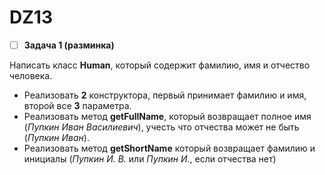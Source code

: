 # DZ13

- [ ] **Задача 1 (разминка)**

Написать класс **Human**, который содержит фамилию, имя и отчество человека.

- Реализовать **2** конструктора, первый принимает фамилию и имя, второй все **3** параметра. 
- Реализовать метод **getFullName**, который возвращает полное имя (*Пупкин Иван Василиевич*), учесть что отчества может не быть (*Пупкин Иван*). 
- Реализовать метод **getShortName** который возвращает фамилию и инициалы (*Пупкин И. В.* или *Пупкин И.*, если отчества нет)